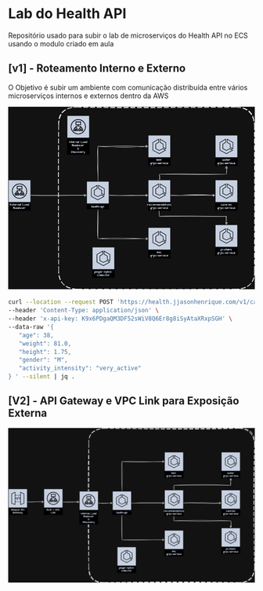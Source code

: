 # Lab do Health API
Repositório usado para subir o lab de microserviços do Health API no ECS usando o modulo criado em aula

## [v1] - Roteamento Interno e Externo

O Objetivo é subir um ambiente com comunicação distribuída entre vários microserviços internos e externos dentro da AWS 

![v1](.github/assets/health-api.png)

```bash
curl --location --request POST 'https://health.jjasonhenrique.com/v1/calculator' \
--header 'Content-Type: application/json' \
--header 'x-api-key: K9x6PDgaQM3DF52sWiV8Q6Er8g8iSyAtaXRxpSGH' \
--data-raw '{ 
   "age": 38,
   "weight": 81.0,
   "height": 1.75,
   "gender": "M", 
   "activity_intensity": "very_active"
} ' --silent | jq .

```

## [V2] - API Gateway e VPC Link para Exposição Externa

![v2](.github/assets/health-api-gateway.png)